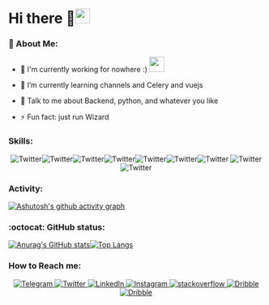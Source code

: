 # Hi there 🧙<img  src="https://github.com/TheDudeThatCode/TheDudeThatCode/blob/master/Assets/Hi.gif" width="29px">
### 🤵 About Me:
- 🏦 I'm currently working for nowhere :)
      <img src="https://media.giphy.com/media/WUlplcMpOCEmTGBtBW/giphy.gif" width="30">

- 🌱 I’m currently learning channels and Celery and vuejs
- 💬 Talk to me about Backend, python, and whatever you like
- ⚡ Fun fact: just run Wizard
### Skills:
<p align="center">
<img src="https://img.shields.io/badge/Python-3776AB?style=for-the-badge&logo=python&logoColor=white" alt="Twitter"/><img src="https://img.shields.io/badge/JavaScript-323330?style=for-the-badge&logo=javascript&logoColor=F7DF1E" alt="Twitter"/><img src="https://img.shields.io/badge/Java-ED8B00?style=for-the-badge&logo=java&logoColor=white" alt="Twitter"/><img src="https://img.shields.io/badge/PostgreSQL-316192?style=for-the-badge&logo=postgresql&logoColor=white" alt="Twitter"/><img src="https://img.shields.io/badge/SQLite-07405E?style=for-the-badge&logo=sqlite&logoColor=white" alt="Twitter"/><img src="https://img.shields.io/badge/redis-%23DD0031.svg?&style=for-the-badge&logo=redis&logoColor=white" alt="Twitter"/><img src="https://img.shields.io/badge/Docker-2CA5E0?style=for-the-badge&logo=docker&logoColor=white" alt="Twitter"/>
<img src="https://img.shields.io/badge/Django-092E20?style=for-the-badge&logo=django&logoColor=white" alt="Twitter"/> <img src="https://img.shields.io/badge/DJANGO-REST-ff1709?style=for-the-badge&logo=django&logoColor=white&color=ff1709&labelColor=gray" alt="Twitter"/>

</p>

### Activity:
[![Ashutosh's github activity graph](https://activity-graph.herokuapp.com/graph?username=amirQuf&theme=github)](https://github.com/ashutosh00710/github-readme-activity-graph)

### :octocat: GitHub status:
[![Anurag's GitHub stats](https://github-readme-stats.vercel.app/api?username=amirQuf&show_icons=true&theme=radical)](https://github.com/anuraghazra/github-readme-stats)[![Top Langs](https://github-readme-stats.vercel.app/api/top-langs/?username=anuraghazra&layout=compact&show_icons=true&theme=radical )](https://github.com/anuraghazra/github-readme-stats)
### How to Reach me:
<p align="center">
   <a href="https://t.me/killer_musics" target="_blank">
    <img src="https://img.shields.io/badge/Telegram-2CA5E0?style=for-the-badge&logo=telegram&logoColor=white" alt="Telegram"/>
  </a>
  <a href="https://twitter.com/callmequf" target="_blank">
    <img src="https://img.shields.io/badge/Twitter-1DA1F2?style=for-the-badge&logo=twitter&logoColor=white" alt="Twitter"/>
  </a>
  <a href="https://www.linkedin.com/in/amir-ghasemian" target="_blank">
    <img src="https://img.shields.io/badge/LinkedIn-0077B5?style=for-the-badge&logo=linkedin&logoColor=white" alt="LinkedIn"/>
  </a>
  <a href="https://www.instagram.com/qufficial/" target="_blank">
    <img src="https://img.shields.io/badge/Instagram-E4405F?style=for-the-badge&logo=instagram&logoColor=white" alt="Instagram"/>
  </a>
      <a href="https://stackoverflow.com/users/14555023/amir-quf" target="_blank">
    <img src= "https://img.shields.io/badge/Stack_Overflow-FE7A16?style=for-the-badge&logo=stack-overflow&logoColor=white" alt="stackoverflow"/>
  </a>
  <a href="https://dribbble.com/Amir_Quf" target="_blank">
    <img src= "https://img.shields.io/badge/Dribbble-EA4C89?style=for-the-badge&logo=dribbble&logoColor=white" alt="Dribble"/>
  </a>
   <a href="https://gitlab.com/amirQuf" target="_blank">
    <img src= "https://img.shields.io/badge/GitLab-330F63?style=for-the-badge&logo=gitlab&logoColor=white" alt="Dribble"/>
  </a>
</p>
